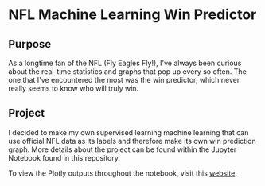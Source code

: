 # NFL Machine Learning Win Predictor

## Purpose

As a longtime fan of the NFL (Fly Eagles Fly!), I've always been curious about the real-time statistics and graphs that pop up every so often. The one that I've encountered the most was the win predictor, which never really seems to know who will truly win. 

## Project

I decided to make my own supervised learning machine learning that can use official NFL data as its labels and therefore make its own win prediction graph. More details about the project can be found within the Jupyter Notebook found in this repository.

To view the Plotly outputs throughout the notebook, visit this [website](https://nbviewer.org/github/chintanvajariya/nfl_ML_win_predictor/blob/main/nfl_pbp_wp_predictor.ipynb).
